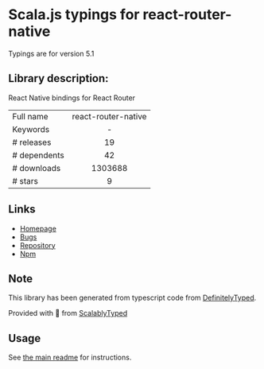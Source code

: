 
# Scala.js typings for react-router-native

Typings are for version 5.1

## Library description:
React Native bindings for React Router

|                    |                 |
| ------------------ | :-------------: |
| Full name          | react-router-native |
| Keywords           | - |
| # releases         | 19 |
| # dependents       | 42 |
| # downloads        | 1303688 |
| # stars            | 9 |

## Links
- [Homepage](https://github.com/ReactTraining/react-router#readme)
- [Bugs](https://github.com/ReactTraining/react-router/issues)
- [Repository](https://github.com/ReactTraining/react-router)
- [Npm](https://www.npmjs.com/package/react-router-native)
    


## Note
This library has been generated from typescript code from [DefinitelyTyped](https://definitelytyped.org).

Provided with :purple_heart: from [ScalablyTyped](https://github.com/oyvindberg/ScalablyTyped)

## Usage
See [the main readme](../../readme.md) for instructions.


